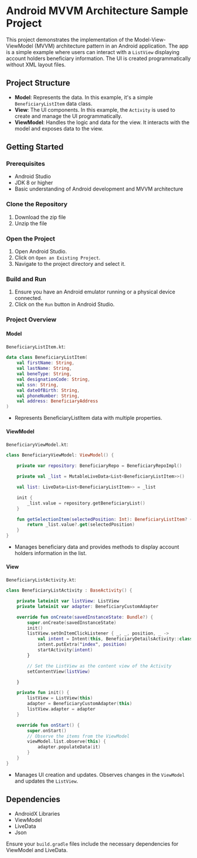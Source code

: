 # Android MVVM Architecture Sample Project

This project demonstrates the implementation of the Model-View-ViewModel (MVVM) architecture pattern in an Android application. The app is a simple example where users can interact with a `ListView` displaying account holders beneficiary information. The UI is created programmatically without XML layout files.

## Project Structure

- **Model**: Represents the data. In this example, it's a simple `BeneficiaryListItem` data class.
- **View**: The UI components. In this example, the `Activity` is used to create and manage the UI programmatically.
- **ViewModel**: Handles the logic and data for the view. It interacts with the model and exposes data to the view.

## Getting Started

### Prerequisites

- Android Studio
- JDK 8 or higher
- Basic understanding of Android development and MVVM architecture

### Clone the Repository

1. Download the zip file
2. Unzip the file

### Open the Project

1. Open Android Studio.
2. Click on `Open an Existing Project`.
3. Navigate to the project directory and select it.

### Build and Run

1. Ensure you have an Android emulator running or a physical device connected.
2. Click on the `Run` button in Android Studio.

### Project Overview

#### Model

`BeneficiaryListItem.kt`:
```kotlin
data class BeneficiaryListItem(
    val firstName: String,
    val lastName: String,
    val beneType: String,
    val designationCode: String,
    val ssn: String,
    val dateOfBirth: String,
    val phoneNumber: String,
    val address: BeneficiaryAddress
)
```

- Represents BeneficiaryListItem data with multiple properties.

#### ViewModel

`BeneficiaryViewModel.kt`:
```kotlin
class BeneficiaryViewModel: ViewModel() {

    private var repository: BeneficiaryRepo = BeneficiaryRepoImpl()

    private val _list = MutableLiveData<List<BeneficiaryListItem>>()

    val list: LiveData<List<BeneficiaryListItem>> = _list

    init {
        _list.value = repository.getBeneficiaryList()
    }

    fun getSelectionItem(selectedPosition: Int): BeneficiaryListItem? {
        return _list.value?.get(selectedPosition)
    }
}
```

- Manages beneficiary data and provides methods to display account holders information in the list.

#### View

`BeneficiaryListActivity.kt`:
```kotlin
class BeneficiaryListActivity : BaseActivity() {

    private lateinit var listView: ListView
    private lateinit var adapter: BeneficiaryCustomAdapter

    override fun onCreate(savedInstanceState: Bundle?) {
        super.onCreate(savedInstanceState)
        init()
        listView.setOnItemClickListener { _, _, position, _ ->
            val intent = Intent(this, BeneficiaryDetailsActivity::class.java)
            intent.putExtra("index", position)
            startActivity(intent)
        }

        // Set the ListView as the content view of the Activity
        setContentView(listView)

    }

    private fun init() {
        listView = ListView(this)
        adapter = BeneficiaryCustomAdapter(this)
        listView.adapter = adapter
    }

    override fun onStart() {
        super.onStart()
        // Observe the items from the ViewModel
        viewModel.list.observe(this) {
            adapter.populateData(it)
        }
    }
}
```

- Manages UI creation and updates. Observes changes in the `ViewModel` and updates the `ListView`.

## Dependencies

- AndroidX Libraries
- ViewModel
- LiveData
- Json

Ensure your `build.gradle` files include the necessary dependencies for ViewModel and LiveData.

